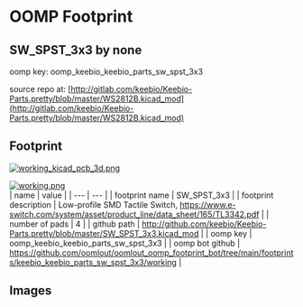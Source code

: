 # OOMP Footprint  
## SW_SPST_3x3  by none  
  
oomp key: oomp_keebio_keebio_parts_sw_spst_3x3  
  
source repo at: [http://gitlab.com/keebio/Keebio-Parts.pretty/blob/master/WS2812B.kicad_mod](http://gitlab.com/keebio/Keebio-Parts.pretty/blob/master/WS2812B.kicad_mod)  
## Footprint  
  
[![working_kicad_pcb_3d.png](working_kicad_pcb_3d_600.png)](working_kicad_pcb_3d.png)  
  
[![working.png](working_600.png)](working.png)  
| name | value | 
| --- | --- | 
| footprint name | SW_SPST_3x3 | 
| footprint description | Low-profile SMD Tactile Switch, https://www.e-switch.com/system/asset/product_line/data_sheet/165/TL3342.pdf | 
| number of pads | 4 | 
| github path | http://github.com/keebio/Keebio-Parts.pretty/blob/master/SW_SPST_3x3.kicad_mod | 
| oomp key | oomp_keebio_keebio_parts_sw_spst_3x3 | 
| oomp bot github | https://github.com/oomlout/oomlout_oomp_footprint_bot/tree/main/footprints/keebio_keebio_parts_sw_spst_3x3/working | 
## Images  
